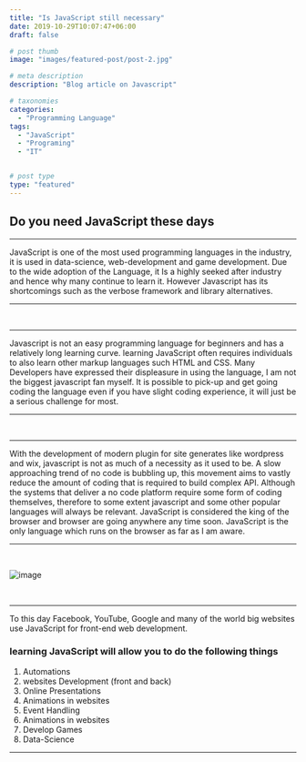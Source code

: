 ```yaml
---
title: "Is JavaScript still necessary"
date: 2019-10-29T10:07:47+06:00
draft: false

# post thumb
image: "images/featured-post/post-2.jpg"

# meta description
description: "Blog article on Javascript"

# taxonomies
categories: 
  - "Programming Language"
tags:
  - "JavaScript"
  - "Programing"
  - "IT"


# post type
type: "featured"
---
```



## Do you need JavaScript these days


<hr>
JavaScript is one of the most used  programming languages in the industry, it is used in data-science, web-development and game development. Due to the wide adoption of the Language, it Is a highly seeked after industry and hence why many continue to learn it.
However Javascript has its shortcomings such as the verbose framework and library alternatives.
<hr>
<br>
<hr>
Javascript is not an easy programming language for beginners and has a relatively long learning curve. learning JavaScript often requires individuals to also learn other markup languages such HTML and CSS. Many Developers have expressed their displeasure in using the language, I am not the biggest javascript fan myself. It is possible to pick-up and get going coding the language even if you have slight coding experience, it will just be a serious challenge for most.
<hr>
<br>
<hr>
With the development of modern plugin for site generates like wordpress and wix, javascript is 
not as much of a necessity as it used to be. A slow approaching trend of no code is bubbling up, this movement aims to vastly reduce the amount of coding that is required to build complex API. Although the systems that deliver a no code platform require some form of coding themselves, therefore to some extent javascript and some other popular languages will always be relevant. 
JavaScript is considered the king of the browser and browser are going anywhere any time soon. JavaScript is the only language which runs on the browser as far as I am aware.

<hr>
<br>

![image](../../images/post/post-2.jpg)

<br>

<hr>
To this day  Facebook, YouTube, Google and many of the world  big websites use JavaScript for front-end web development.

### learning JavaScript will allow you to do the following things

1. Automations  
2. websites Development  (front and back)
3. Online Presentations 
4. Animations in websites
5. Event Handling 
6. Animations in websites
7. Develop Games
8. Data-Science 

<hr>
<br>



